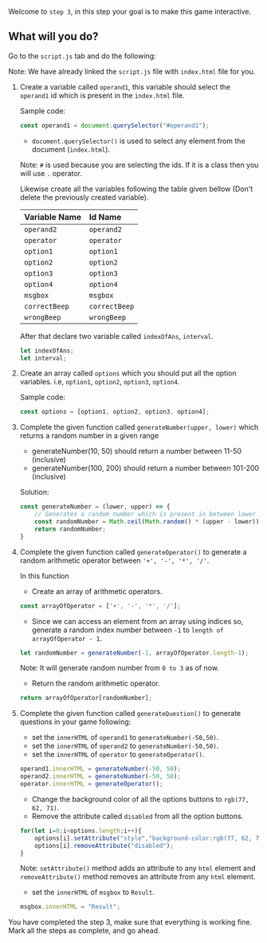 Welcome to `step 3`, in this step your goal is to make this game interactive.

## What will you do?
Go to the `script.js` tab and do the following:

Note: We have already linked the `script.js` file with `index.html` file for you.

1. Create a variable called `operand1`, this variable should select the `operand1` id which is present in the `index.html` file.

    Sample code:
    ```js
    const operand1 = document.querySelector("#operand1");
    ```
    - `document.querySelector()` is used to select any element from the document (`index.html`).

    Note: `#` is used because you are selecting the ids. If it is a class then you will use `.` operator.

    Likewise create all the variables following the table given bellow (Don't delete the previously created variable).

    |Variable Name |Id Name       |
    | :--------    | :-------     |
    | `operand2`   | `operand2`   |
    | `operator`   | `operator`   |
    | `option1`    | `option1`    |
    | `option2`    | `option2`    |
    | `option3`    | `option3`    |
    | `option4`    | `option4`    |
    | `msgbox`     | `msgbox`     |
    | `correctBeep`| `correctBeep`|
    | `wrongBeep`  | `wrongBeep`  |
    
    After that declare two variable called `indexOfAns`, `interval`.
    ```js
    let indexOfAns;
    let interval;
    ```

2. Create an array called `options` which you should put all the option variables. i.e, `option1`, `option2`, `option3`, `option4`.
    
    Sample code:
    ```js
    const options = [option1, option2, option3, option4];
    ```

3. Complete the given function called `generateNumber(upper, lower)` which returns a random number in a given range

    - generateNumber(10, 50) should return a number between 11-50 (inclusive)
    - generateNumber(100, 200) should return a number between 101-200 (inclusive)

    Solution:
    ```js
    const generateNumber = (lower, upper) => {
        // Generates a random number which is present in between lower bound and upper bound
        const randomNumber = Math.ceil(Math.random() * (upper - lower)) + lower;
        return randomNumber;
    }
    ```
4. Complete the given function called `generateOperator()` to generate a random arithmetic operator between `'+', '-', '*', '/'`.

    In this function  
    
    - Create an array of arithmetic operators.
    ```js
    const arrayOfOperator = ['+', '-', '*', '/'];
    ```
    - Since we can access an element from an array using indices so, generate a random index number between `-1` to `length of  arrayOfOperator - 1`.
    
    ```js
    let randomNumber = generateNumber(-1, arrayOfOperator.length-1);
    ```
    Note: It will generate random number from `0 to 3` as of now. 
    - Return the random arithmetic operator.
    ```js
    return arrayOfOperator[randomNumber];
    ```
5. Complete the given function called `generateQuestion()` to generate questions in your game following:
    
    - set the `innerHTML` of `operand1` to `generateNumber(-50,50)`.
    - set the `innerHTML` of `operand2` to `generateNumber(-50,50)`.
    - set the `innerHTML` of `operator` to `generateOperator()`.
    ```js
    operand1.innerHTML = generateNumber(-50, 50);
    operand2.innerHTML = generateNumber(-50, 50);
    operator.innerHTML = generateOperator();
    ```
    - Change the background color of all the options buttons to `rgb(77, 62, 71)`.
    - Remove the attribute called `disabled` from all the option buttons.
    ```js
    for(let i=0;i<options.length;i++){
        options[i].setAttribute("style","background-color:rgb(77, 62, 71);");
        options[i].removeAttribute("disabled");
    }
    ```
    Note: `setAttribute()` method adds an attribute to any `html` element and `removeAttribute()` method removes an attribute from any `html` element.

    - set the `innerHTML` of `msgbox` to `Result`.
    ```js
    msgbox.innerHTML = "Result";
    ```
You have completed the step 3, make sure that everything is working fine. Mark all the steps as complete, and go ahead.